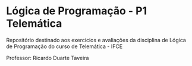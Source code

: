 # Lógica de Programação - P1 Telemática

Repositório destinado aos exercícios e avaliações da disciplina de Lógica de Programação do curso de Telemática - IFCE

Professor: Ricardo Duarte Taveira